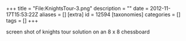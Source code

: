 +++
title = "File:KnightsTour-3.png"
description = ""
date = 2012-11-17T15:53:22Z
aliases = []
[extra]
id = 12594
[taxonomies]
categories = []
tags = []
+++

screen shot of knights tour solution on an 8 x 8 chessboard
